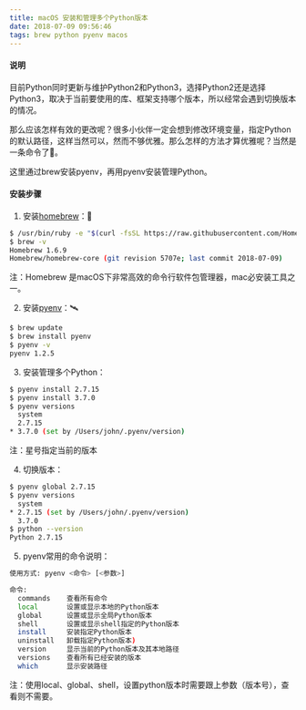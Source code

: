 ```yaml
---
title: macOS 安装和管理多个Python版本
date: 2018-07-09 09:56:46
tags: brew python pyenv macos
---
```

#### 说明
目前Python同时更新与维护Python2和Python3，选择Python2还是选择Python3，取决于当前要使用的库、框架支持哪个版本，所以经常会遇到切换版本的情况。

那么应该怎样有效的更改呢？很多小伙伴一定会想到修改环境变量，指定Python的默认路径，这样当然可以，然而不够优雅。那么怎样的方法才算优雅呢？当然是一条命令了👻。

这里通过brew安装pyenv，再用pyenv安装管理Python。

#### 安装步骤
1. 安装[homebrew](https://brew.sh/)：🚀
 ```bash
$ /usr/bin/ruby -e "$(curl -fsSL https://raw.githubusercontent.com/Homebrew/install/master/install)"
$ brew -v
Homebrew 1.6.9
Homebrew/homebrew-core (git revision 5707e; last commit 2018-07-09)
```
注：Homebrew 是macOS下非常高效的命令行软件包管理器，mac必安装工具之一。

2. 安装[pyenv](https://github.com/pyenv/pyenv)：🛰
```bash
$ brew update
$ brew install pyenv
$ pyenv -v
pyenv 1.2.5
```

3. 安装管理多个Python：
```bash
$ pyenv install 2.7.15
$ pyenv install 3.7.0
$ pyenv versions
  system
  2.7.15
* 3.7.0 (set by /Users/john/.pyenv/version)
```
注：星号指定当前的版本

4. 切换版本：
```bash
$ pyenv global 2.7.15
$ pyenv versions
  system
* 2.7.15 (set by /Users/john/.pyenv/version)
  3.7.0
$ python --version
Python 2.7.15
```

5. pyenv常用的命令说明：
 ```bash
使用方式: pyenv <命令> [<参数>]

命令:
   commands    查看所有命令
   local       设置或显示本地的Python版本
   global      设置或显示全局Python版本
   shell       设置或显示shell指定的Python版本
   install     安装指定Python版本
   uninstall   卸载指定Python版本)
   version     显示当前的Python版本及其本地路径
   versions    查看所有已经安装的版本
   which       显示安装路径
```
注：使用local、global、shell，设置python版本时需要跟上参数（版本号），查看则不需要。
